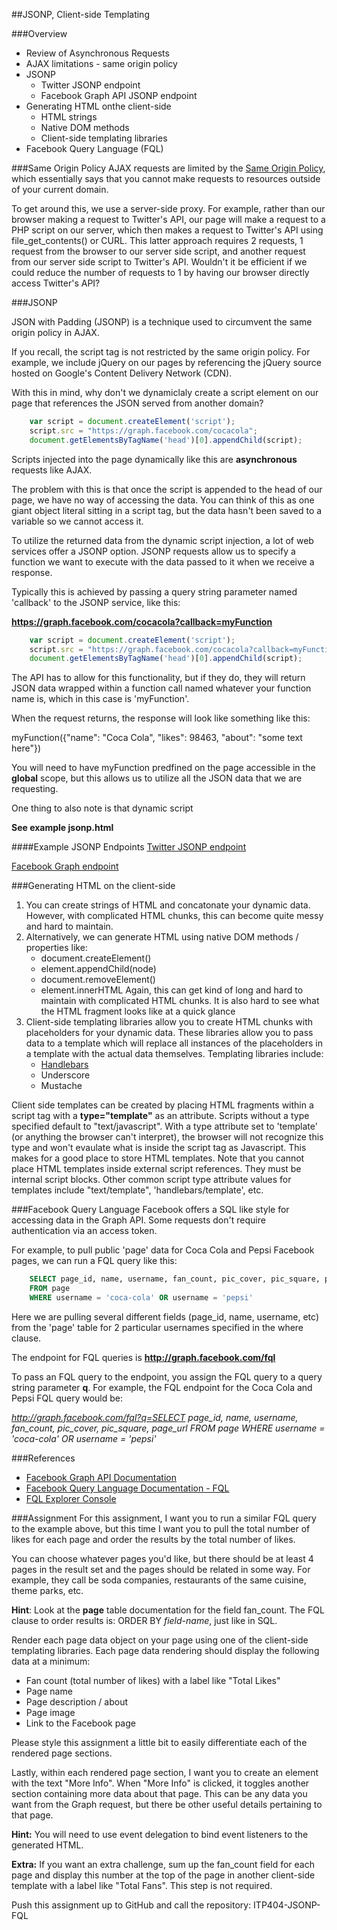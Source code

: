 ##JSONP, Client-side Templating

###Overview
* Review of Asynchronous Requests
* AJAX limitations - same origin policy
* JSONP
	* Twitter JSONP endpoint
	* Facebook Graph API JSONP endpoint
* Generating HTML onthe client-side
	* HTML strings
	* Native DOM methods
	* Client-side templating libraries 
* Facebook Query Language (FQL)

###Same Origin Policy
AJAX requests are limited by the [Same Origin Policy](http://en.wikipedia.org/wiki/Same_origin_policy), which essentially says that you cannot make requests to resources outside of your current domain.

To get around this, we use a server-side proxy. For example, rather than our browser making a request to Twitter's API, our page will make a request to a PHP script on our server, which then makes a request to Twitter's API using file_get_contents() or CURL. This latter approach requires 2 requests, 1 request from the browser to our server side script, and another request from our server side script to Twitter's API. Wouldn't it be efficient if we could reduce the number of requests to 1 by having our browser directly access Twitter's API?

###JSONP

JSON with Padding (JSONP) is a technique used to circumvent the same origin policy in AJAX.

If you recall, the script tag is not restricted by the same origin policy. For example, we include jQuery on our pages by referencing the jQuery source hosted on Google's Content Delivery Network (CDN).

With this in mind, why don't we dynamiclaly create a script element on our page that references the JSON served from another domain?


```js
	var script = document.createElement('script');
	script.src = "https://graph.facebook.com/cocacola";
	document.getElementsByTagName('head')[0].appendChild(script);
``` 

Scripts injected into the page dynamically like this are __asynchronous__ requests like AJAX.

The problem with this is that once the script is appended to the head of our page, we have no way of accessing the data. You can think of this as one giant object literal sitting in a script tag, but the data hasn't been saved to a variable so we cannot access it.

To utilize the returned data from the dynamic script injection, a lot of web services offer a JSONP option. JSONP requests allow us to specify a function we want to execute with the data passed to it when we receive a response.

Typically this is achieved by passing a query string parameter named 'callback' to the JSONP service, like this:

__https://graph.facebook.com/cocacola?callback=myFunction__

```js
	var script = document.createElement('script');
	script.src = "https://graph.facebook.com/cocacola?callback=myFunction";
	document.getElementsByTagName('head')[0].appendChild(script);
``` 

The API has to allow for this functionality, but if they do, they will return JSON data wrapped within a function call named whatever your function name is, which in this case is 'myFunction'.

When the request returns, the response will look like something like this:

myFunction({"name": "Coca Cola", "likes": 98463, "about": "some text here"})

You will need to have myFunction predfined on the page accessible in the __global__ scope, but this allows us to utilize all the JSON data that we are requesting.

One thing to also note is that dynamic script

__See example jsonp.html__

####Example JSONP Endpoints
[Twitter JSONP endpoint](http://api.twitter.com/1/statuses/user_timeline.json?screen_name=slicknet&count=7&callback=myFunc)

[Facebook Graph endpoint](https://graph.facebook.com/cocacola?callback=myFunc)


###Generating HTML on the client-side

1. You can create strings of HTML and concatonate your dynamic data. However, with complicated HTML chunks, this can become quite messy and hard to maintain.
2. Alternatively, we can generate HTML using native DOM methods / properties like:
	* document.createElement()
	* element.appendChild(node)
	* document.removeElement()
	* element.innerHTML
Again, this can get kind of long and hard to maintain with complicated HTML chunks. It is also hard to see what the HTML fragment looks like at a quick glance
3. Client-side templating libraries allow you to create HTML chunks with placeholders for your dynamic data. These libraries allow you to pass data to a template which will replace all instances of the placeholders in a template with the actual data themselves. Templating libraries include:
	* [Handlebars](http://handlebarsjs.com/)
	* Underscore 
	* Mustache

Client side templates can be created by placing HTML fragments within a script tag with a __type="template"__ as an attribute. Scripts without a type specified default to "text/javascript". With a type attribute set to 'template' (or anything the browser can't interpret), the browser will not recognize this type and won't evaulate what is inside the script tag as Javascript. This makes for a good place to store HTML templates. Note that you cannot place HTML templates inside external script references. They must be internal script blocks. Other common script type attribute values for templates include "text/template", 'handlebars/template', etc.

###Facebook Query Language
Facebook offers a SQL like style for accessing data in the Graph API. Some requests don't require authentication via an access token.

For example, to pull public 'page' data for Coca Cola and Pepsi Facebook pages, we can run a FQL query like this:

```sql
	SELECT page_id, name, username, fan_count, pic_cover, pic_square, page_url 
	FROM page 
	WHERE username = 'coca-cola' OR username = 'pepsi'
```

Here we are pulling several different fields (page_id, name, username, etc) from the 'page' table for 2 particular usernames specified in the where clause.

The endpoint for FQL queries is __http://graph.facebook.com/fql__

To pass an FQL query to the endpoint, you assign the FQL query to a query string parameter __q__. For example, the FQL endpoint for the Coca Cola and Pepsi FQL query would be:

_http://graph.facebook.com/fql?q=SELECT page_id, name, username, fan_count, pic_cover, pic_square, page_url FROM page WHERE username = 'coca-cola' OR username = 'pepsi'_

###References
* [Facebook Graph API Documentation](http://graph.facebook.com)
* [Facebook Query Language Documentation - FQL](https://developers.facebook.com/docs/reference/fql/)
* [FQL Explorer Console](https://developers.facebook.com/tools/explorer)


###Assignment
For this assignment, I want you to run a similar FQL query to the example above, but this time I want you to pull the total number of likes for each page and order the results by the total number of likes.

You can choose whatever pages you'd like, but there should be at least 4 pages in the result set and the pages should be related in some way. For example, they call be soda companies, restaurants of the same cuisine, theme parks, etc.

__Hint__: Look at the __page__ table documentation for the field fan_count. The FQL clause to order results is: ORDER BY _field-name_, just like in SQL.

Render each page data object on your page using one of the client-side templating libraries. Each page data rendering should display the following data at a minimum:

* Fan count (total number of likes) with a label like "Total Likes"
* Page name
* Page description / about
* Page image
* Link to the Facebook page

Please style this assignment a little bit to easily differentiate each of the rendered page sections.

Lastly, within each rendered page section, I want you to create an element with the text "More Info". When "More Info" is clicked, it toggles another section containing more data about that page. This can be any data you want from the Graph request, but there be other useful details pertaining to that page.

__Hint:__ You will need to use event delegation to bind event listeners to the generated HTML.

__Extra:__
If you want an extra challenge, sum up the fan_count field for each page and display this number at the top of the page in another client-side template with a label like "Total Fans". This step is not required.

Push this assignment up to GitHub and call the repository: ITP404-JSONP-FQL

